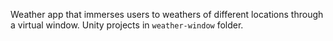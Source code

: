 Weather app that immerses users to weathers of different locations through a virtual window. Unity projects in ```weather-window``` folder.
